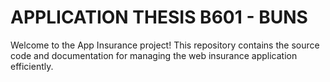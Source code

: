 # APPLICATION THESIS B601 - BUNS

Welcome to the App Insurance project! This repository contains the source code and documentation for managing the web insurance application efficiently.